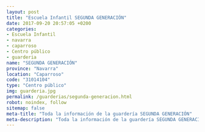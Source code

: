 ```yaml
---
layout: post
title: "Escuela Infantil SEGUNDA GENERACIÓN"
date: 2017-09-20 20:57:05 +0200
categories:
- Escuela Infantil
- navarra
- caparroso
- Centro público
- guarderia
name: "SEGUNDA GENERACIÓN"
province: "Navarra"
location: "Caparroso"
code: "31014104"
type: "Centro público"
img: guarderia.jpg
permalink: /guarderias/segunda-generacion.html
robot: noindex, follow
sitemap: false
meta-title: "Toda la información de la guardería SEGUNDA GENERACIÓN"
meta-description: "Toda la información de la guardería SEGUNDA GENERACIÓN"
---
```

